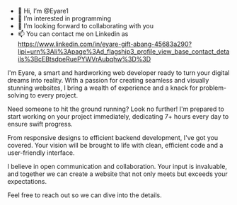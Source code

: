 - 👋 Hi, I’m @Eyare1
- 👀 I’m interested in programming 
- 💞️ I’m looking forward to collaborating with you
- 📫 You can contact me on Linkedin as https://www.linkedin.com/in/eyare-gift-abang-45683a290?lipi=urn%3Ali%3Apage%3Ad_flagship3_profile_view_base_contact_details%3BcEBtsdpeRuePYWVrAubqhw%3D%3D


I'm Eyare, a smart and hardworking web developer ready to turn your digital dreams into reality. With a passion for creating seamless and visually stunning websites, I bring a wealth of experience and a knack for problem-solving to every project.

Need someone to hit the ground running? Look no further! I'm prepared to start working on your project immediately, dedicating 7+ hours every day to ensure swift progress.

From responsive designs to efficient backend development, I've got you covered. Your vision will be brought to life with clean, efficient code and a user-friendly interface.

I believe in open communication and collaboration. Your input is invaluable, and together we can create a website that not only meets but exceeds your expectations.

Feel free to reach out so we can dive into the details.
